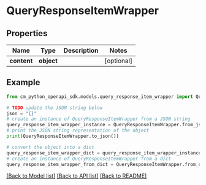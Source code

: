 # QueryResponseItemWrapper


## Properties

Name | Type | Description | Notes
------------ | ------------- | ------------- | -------------
**content** | **object** |  | [optional] 

## Example

```python
from cm_python_openapi_sdk.models.query_response_item_wrapper import QueryResponseItemWrapper

# TODO update the JSON string below
json = "{}"
# create an instance of QueryResponseItemWrapper from a JSON string
query_response_item_wrapper_instance = QueryResponseItemWrapper.from_json(json)
# print the JSON string representation of the object
print(QueryResponseItemWrapper.to_json())

# convert the object into a dict
query_response_item_wrapper_dict = query_response_item_wrapper_instance.to_dict()
# create an instance of QueryResponseItemWrapper from a dict
query_response_item_wrapper_from_dict = QueryResponseItemWrapper.from_dict(query_response_item_wrapper_dict)
```
[[Back to Model list]](../README.md#documentation-for-models) [[Back to API list]](../README.md#documentation-for-api-endpoints) [[Back to README]](../README.md)


